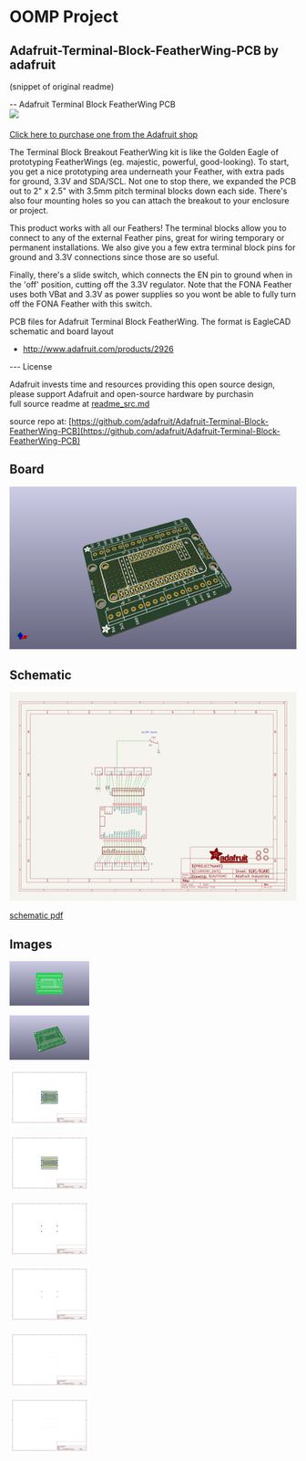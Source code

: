 # OOMP Project  
## Adafruit-Terminal-Block-FeatherWing-PCB  by adafruit  
  
(snippet of original readme)  
  
-- Adafruit Terminal Block FeatherWing PCB  
<a href="http://www.adafruit.com/products/2926"><img src="assets/image.jpg?raw=true" width="500px"><br/>  
Click here to purchase one from the Adafruit shop</a>  
  
The Terminal Block Breakout FeatherWing kit is like the Golden Eagle of prototyping FeatherWings (eg. majestic, powerful, good-looking). To start, you get a nice prototyping area underneath your Feather, with extra pads for ground, 3.3V and SDA/SCL. Not one to stop there, we expanded the PCB out to 2" x 2.5" with 3.5mm pitch terminal blocks down each side. There's also four mounting holes so you can attach the breakout to your enclosure or project.  
  
This product works with all our Feathers! The terminal blocks allow you to connect to any of the external Feather pins, great for wiring temporary or permanent installations. We also give you a few extra terminal block pins for ground and 3.3V connections since those are so useful.  
  
Finally, there's a slide switch, which connects the EN pin to ground when in the 'off' position, cutting off the 3.3V regulator. Note that the FONA Feather uses both VBat and 3.3V as power supplies so you wont be able to fully turn off the FONA Feather with this switch.  
  
PCB files for Adafruit Terminal Block FeatherWing. The format is EagleCAD schematic and board layout  
- http://www.adafruit.com/products/2926  
  
--- License  
  
Adafruit invests time and resources providing this open source design, please support Adafruit and open-source hardware by purchasin  
  full source readme at [readme_src.md](readme_src.md)  
  
source repo at: [https://github.com/adafruit/Adafruit-Terminal-Block-FeatherWing-PCB](https://github.com/adafruit/Adafruit-Terminal-Block-FeatherWing-PCB)  
## Board  
  
[![working_3d.png](working_3d_600.png)](working_3d.png)  
## Schematic  
  
[![working_schematic.png](working_schematic_600.png)](working_schematic.png)  
  
[schematic pdf](working_schematic.pdf)  
## Images  
  
[![working_3D_bottom.png](working_3D_bottom_140.png)](working_3D_bottom.png)  
  
[![working_3D_top.png](working_3D_top_140.png)](working_3D_top.png)  
  
[![working_assembly_page_01.png](working_assembly_page_01_140.png)](working_assembly_page_01.png)  
  
[![working_assembly_page_02.png](working_assembly_page_02_140.png)](working_assembly_page_02.png)  
  
[![working_assembly_page_03.png](working_assembly_page_03_140.png)](working_assembly_page_03.png)  
  
[![working_assembly_page_04.png](working_assembly_page_04_140.png)](working_assembly_page_04.png)  
  
[![working_assembly_page_05.png](working_assembly_page_05_140.png)](working_assembly_page_05.png)  
  
[![working_assembly_page_06.png](working_assembly_page_06_140.png)](working_assembly_page_06.png)  
